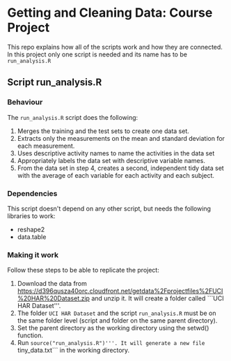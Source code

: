 # Getting and Cleaning Data: Course Project
This repo explains how all of the scripts work and how they are connected. In this project only one script is needed and its name has to be ```run_analysis.R```

## Script run_analysis.R

### Behaviour 

The ```run_analysis.R``` script does the following:

1. Merges the training and the test sets to create one data set.
2. Extracts only the measurements on the mean and standard deviation for each measurement.
3. Uses descriptive activity names to name the activities in the data set
4. Appropriately labels the data set with descriptive variable names.
5. From the data set in step 4, creates a second, independent tidy data set with the average of each variable for each activity and each subject.

### Dependencies

This script doesn't depend on any other script, but needs the following libraries to work:

* reshape2
* data.table

### Making it work

Follow these steps to be able to replicate the project:

1. Download the data from https://d396qusza40orc.cloudfront.net/getdata%2Fprojectfiles%2FUCI%20HAR%20Dataset.zip and unzip it.  It will create a folder called ```UCI HAR Dataset'''.
2. The folder ```UCI HAR Dataset``` and the script ```run_analysis.R``` must be on the same folder level (script and folder on the same parent directory).
3. Set the parent directory as the working directory using the setwd() function.
4. Run ```source("run_analysis.R")'''. It will generate a new file ```tiny_data.txt``` in the working directory.
